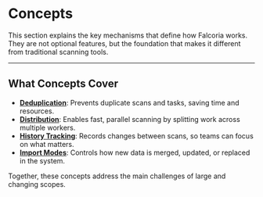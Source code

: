 # Concepts

This section explains the key mechanisms that define how Falcoria works.  
They are not optional features, but the foundation that makes it different from traditional scanning tools.

---

## What Concepts Cover

- [**Deduplication**](deduplication.md): Prevents duplicate scans and tasks, saving time and resources.  
- [**Distribution**](distribution.md): Enables fast, parallel scanning by splitting work across multiple workers.  
- [**History Tracking**](track-history.md): Records changes between scans, so teams can focus on what matters.  
- [**Import Modes**](import-modes/index.md): Controls how new data is merged, updated, or replaced in the system.  

Together, these concepts address the main challenges of large and changing scopes.
